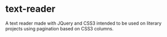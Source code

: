 text-reader
===========

A text reader made with JQuery and CSS3 intended to be used on literary projects using pagination based on CSS3 columns.
